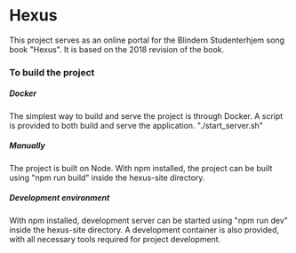 # Hexus
This project serves as an online portal for the Blindern Studenterhjem song book "Hexus". It is based on the 2018 revision of the book.

### To build the project
##### Docker
The simplest way to build and serve the project is through Docker. A script is provided to both build and serve the application. "./start_server.sh"

##### Manually
The project is built on Node. With npm installed, the project can be built using "npm run build" inside the hexus-site directory.

##### Development environment
With npm installed, development server can be started using "npm run dev" inside the hexus-site directory. A development container is also provided, with all necessary tools required for project development.
